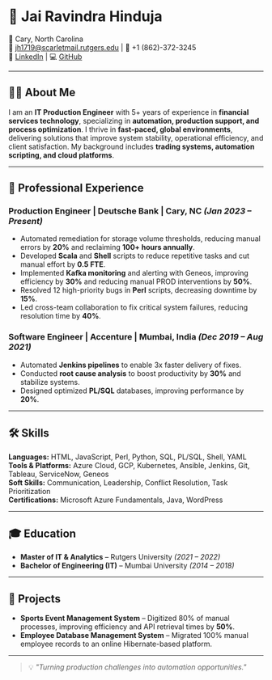 # 💼 Jai Ravindra Hinduja

📍 Cary, North Carolina  
📧 [jh1719@scarletmail.rutgers.edu](mailto:jh1719@scarletmail.rutgers.edu) | 📱 +1 (862)-372-3245  
🔗 [LinkedIn](https://www.linkedin.com/in/jai-hinduja-48617a11b/) | 💻 [GitHub](https://github.com/Jaihinduja)  

---

## 👨‍💻 About Me
I am an **IT Production Engineer** with 5+ years of experience in **financial services technology**, specializing in **automation, production support, and process optimization**. I thrive in **fast-paced, global environments**, delivering solutions that improve system stability, operational efficiency, and client satisfaction. My background includes **trading systems, automation scripting, and cloud platforms**.

---

## 🏢 Professional Experience

### **Production Engineer** | Deutsche Bank | Cary, NC _(Jan 2023 – Present)_
- Automated remediation for storage volume thresholds, reducing manual errors by **20%** and reclaiming **100+ hours annually**.
- Developed **Scala** and **Shell** scripts to reduce repetitive tasks and cut manual effort by **0.5 FTE**.
- Implemented **Kafka monitoring** and alerting with Geneos, improving efficiency by **30%** and reducing manual PROD interventions by **50%**.
- Resolved 12 high-priority bugs in **Perl** scripts, decreasing downtime by **15%**.
- Led cross-team collaboration to fix critical system failures, reducing resolution time by **40%**.

### **Software Engineer** | Accenture | Mumbai, India _(Dec 2019 – Aug 2021)_
- Automated **Jenkins pipelines** to enable 3x faster delivery of fixes.
- Conducted **root cause analysis** to boost productivity by **30%** and stabilize systems.
- Designed optimized **PL/SQL** databases, improving performance by **20%**.

---

## 🛠 Skills
**Languages:** HTML, JavaScript, Perl, Python, SQL, PL/SQL, Shell, YAML  
**Tools & Platforms:** Azure Cloud, GCP, Kubernetes, Ansible, Jenkins, Git, Tableau, ServiceNow, Geneos  
**Soft Skills:** Communication, Leadership, Conflict Resolution, Task Prioritization  
**Certifications:** Microsoft Azure Fundamentals, Java, WordPress  

---

## 🎓 Education
- **Master of IT & Analytics** – Rutgers University _(2021 – 2022)_
- **Bachelor of Engineering (IT)** – Mumbai University _(2014 – 2018)_

---

## 📂 Projects
- **Sports Event Management System** – Digitized 80% of manual processes, improving efficiency and API retrieval times by **50%**.
- **Employee Database Management System** – Migrated 100% manual employee records to an online Hibernate-based platform.

---

> 💡 *"Turning production challenges into automation opportunities."*
